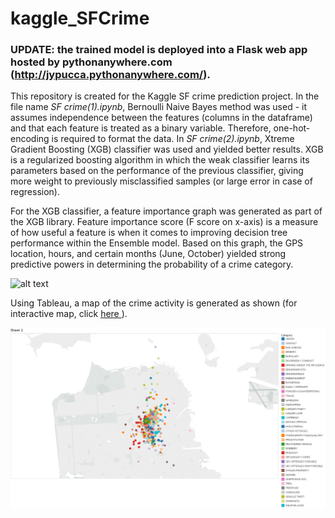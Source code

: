 # kaggle_SFCrime
### UPDATE: the trained model is deployed into a Flask web app hosted by pythonanywhere.com (http://jypucca.pythonanywhere.com/). 

<p>This repository is created for the Kaggle SF crime prediction project. In the file name <i>SF crime(1).ipynb</i>, Bernoulli Naive Bayes method was used - it assumes independence between the features (columns in the dataframe) and that each feature is treated as a binary variable. Therefore, one-hot-encoding is required to format the data. In <i>SF crime(2).ipynb</i>, Xtreme Gradient Boosting (XGB) classifier was used and yielded better results. XGB is a regularized boosting algorithm in which the weak classifier learns its parameters based on the performance of the previous classifier, giving more weight to previously misclassified samples (or large error in case of regression). 
 
For the XGB classifier, a feature importance graph was generated as part of the XGB library. Feature importance score (F score on x-axis) is a measure of how useful a feature is when it comes to improving decision tree performance within the Ensemble model. Based on this graph, the GPS location, hours, and certain months (June, October) yielded strong predictive powers in determining the probability of a crime category.</p>

![alt text](https://github.com/yinniyu/kaggle_SFCrime/blob/master/feature_importance(2).png)

<p> Using Tableau, a map of the crime activity is generated as shown (for interactive map, click <a href="https://public.tableau.com/shared/F3RWWW3FS?:display_count=yes"> here </a>).
<p align="center">
  <img src="crime_location.png" width="650"/>
</p></p>
